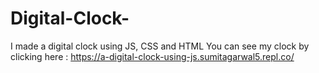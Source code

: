 # Digital-Clock-
I made a digital clock using JS, CSS and HTML
You can see my clock by clicking here : https://a-digital-clock-using-js.sumitagarwal5.repl.co/
